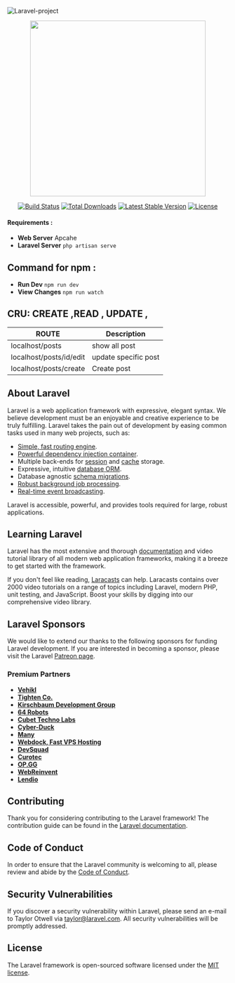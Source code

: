  ![Laravel-project](https://lh3.googleusercontent.com/tOn-OSqXehyqq1e4KwEW2wbBx2FoGtlrmxZ9Q6C5j3lDzPk8_YCAS9YQo9blsy1thAghWh9WsNJRzXEFVAxyoWNuAfe3vyZnX1FbIvnxUe1NRu2IR_scN4txzLiGqJt1JLZNEzojSNcGH6dUoeWQxfXCEDuX9xGSWoeIlea0kTXuGlUEGoyID0UgYXaqBHRievFlEKrxrQynhfGATLqDfSnYfDI5ieFWvlSeQO0d0Fx98d92RINVM8qzgKOwV0zd52nKRWUj4FdtBBN-U9S4rjge7e6Qo8rpT6eYqZiYPEU7VUOMrNfa6HCYiIkRhoVuHNZ5nDRPD-DZBSVzokJRBV7Jo0_dDsv_bpDIu-OZZbZ9nZK2o13WqIh6yAVPRilCtEfqQrjJs-GPYkzIIyMc3Eh1-CdMIqYaycJxorRxryKqrzjKtdODn59ElbQVXX4ZoE1LHOeVHdqwtcQpq4gqmT1lu6qKb3Rncy15oL8phkzm0V_d2LAbIyqxCWP9vfIZ9qKc7wgPachQjVYAcbZbjekbu5WwSEAc3-l6F3I3NXzVBI-L2HEsOv1nIvRoUp2TLg57iWfIGNBO1llbag32vf2dRFiwbaqNe8ZXz439OkYJmYi5fYYaAI-tTdV_RiacNATNSyyjKk_B6HRMdkF5iq5d7xXYYyeyWjImrTxPU61DKMdj61d5-DP2lCVNDjYD53Hhgs5gzd9qF8XhkleYmOZyBHXo9X2VE8F94reIBm1yI6PfWFaivKuhOfvJRSSL9xZh1QzPTAmw4EgFHA_8U3clOUwpnTYF_KCgcl6ameaVIAidtKoOjoYu8eDaFvbVIR8k6nHsKpT4e_5i08g3Anc1N-WVGUxwVRRnulpe0nLiOYXr4hTh4lDVoBuQzq2mg5PTpaajSxQ-O-58Hk3WVPsCvNAgNIBdRpwiTMVHoxhYHIPKxx-AldHxyBV2BwGZQQHFOJLY3go=w1005-h577-no?authuser=0)
 
 <p align="center"><a href="https://laravel.com" target="_blank"><img src="https://raw.githubusercontent.com/laravel/art/master/logo-lockup/5%20SVG/2%20CMYK/1%20Full%20Color/laravel-logolockup-cmyk-red.svg" width="400"></a></p>
 <p align="center">
<a href="https://travis-ci.org/laravel/framework"><img src="https://travis-ci.org/laravel/framework.svg" alt="Build Status"></a>
<a href="https://packagist.org/packages/laravel/framework"><img src="https://img.shields.io/packagist/dt/laravel/framework" alt="Total Downloads"></a>
<a href="https://packagist.org/packages/laravel/framework"><img src="https://img.shields.io/packagist/v/laravel/framework" alt="Latest Stable Version"></a>
<a href="https://packagist.org/packages/laravel/framework"><img src="https://img.shields.io/packagist/l/laravel/framework" alt="License"></a>
</p>


 #### Requirements :
-  **Web Server** Apcahe 
-  **Laravel Server** ` php artisan serve `
## Command for npm :
-  **Run Dev** ` npm run dev `
-  **View Changes** ` npm run watch `
## CRU: CREATE ,READ , UPDATE ,
| ROUTE | Description |
|   -   |      -      |
|localhost/posts| show all post |
|localhost/posts/id/edit| update specific post |
|localhost/posts/create| Create post |





## About Laravel

Laravel is a web application framework with expressive, elegant syntax. We believe development must be an enjoyable and creative experience to be truly fulfilling. Laravel takes the pain out of development by easing common tasks used in many web projects, such as:

- [Simple, fast routing engine](https://laravel.com/docs/routing).
- [Powerful dependency injection container](https://laravel.com/docs/container).
- Multiple back-ends for [session](https://laravel.com/docs/session) and [cache](https://laravel.com/docs/cache) storage.
- Expressive, intuitive [database ORM](https://laravel.com/docs/eloquent).
- Database agnostic [schema migrations](https://laravel.com/docs/migrations).
- [Robust background job processing](https://laravel.com/docs/queues).
- [Real-time event broadcasting](https://laravel.com/docs/broadcasting).

Laravel is accessible, powerful, and provides tools required for large, robust applications.

## Learning Laravel

Laravel has the most extensive and thorough [documentation](https://laravel.com/docs) and video tutorial library of all modern web application frameworks, making it a breeze to get started with the framework.

If you don't feel like reading, [Laracasts](https://laracasts.com) can help. Laracasts contains over 2000 video tutorials on a range of topics including Laravel, modern PHP, unit testing, and JavaScript. Boost your skills by digging into our comprehensive video library.

## Laravel Sponsors

We would like to extend our thanks to the following sponsors for funding Laravel development. If you are interested in becoming a sponsor, please visit the Laravel [Patreon page](https://patreon.com/taylorotwell).

### Premium Partners

- **[Vehikl](https://vehikl.com/)**
- **[Tighten Co.](https://tighten.co)**
- **[Kirschbaum Development Group](https://kirschbaumdevelopment.com)**
- **[64 Robots](https://64robots.com)**
- **[Cubet Techno Labs](https://cubettech.com)**
- **[Cyber-Duck](https://cyber-duck.co.uk)**
- **[Many](https://www.many.co.uk)**
- **[Webdock, Fast VPS Hosting](https://www.webdock.io/en)**
- **[DevSquad](https://devsquad.com)**
- **[Curotec](https://www.curotec.com/services/technologies/laravel/)**
- **[OP.GG](https://op.gg)**
- **[WebReinvent](https://webreinvent.com/?utm_source=laravel&utm_medium=github&utm_campaign=patreon-sponsors)**
- **[Lendio](https://lendio.com)**

## Contributing

Thank you for considering contributing to the Laravel framework! The contribution guide can be found in the [Laravel documentation](https://laravel.com/docs/contributions).

## Code of Conduct

In order to ensure that the Laravel community is welcoming to all, please review and abide by the [Code of Conduct](https://laravel.com/docs/contributions#code-of-conduct).

## Security Vulnerabilities

If you discover a security vulnerability within Laravel, please send an e-mail to Taylor Otwell via [taylor@laravel.com](mailto:taylor@laravel.com). All security vulnerabilities will be promptly addressed.

## License

The Laravel framework is open-sourced software licensed under the [MIT license](https://opensource.org/licenses/MIT).

